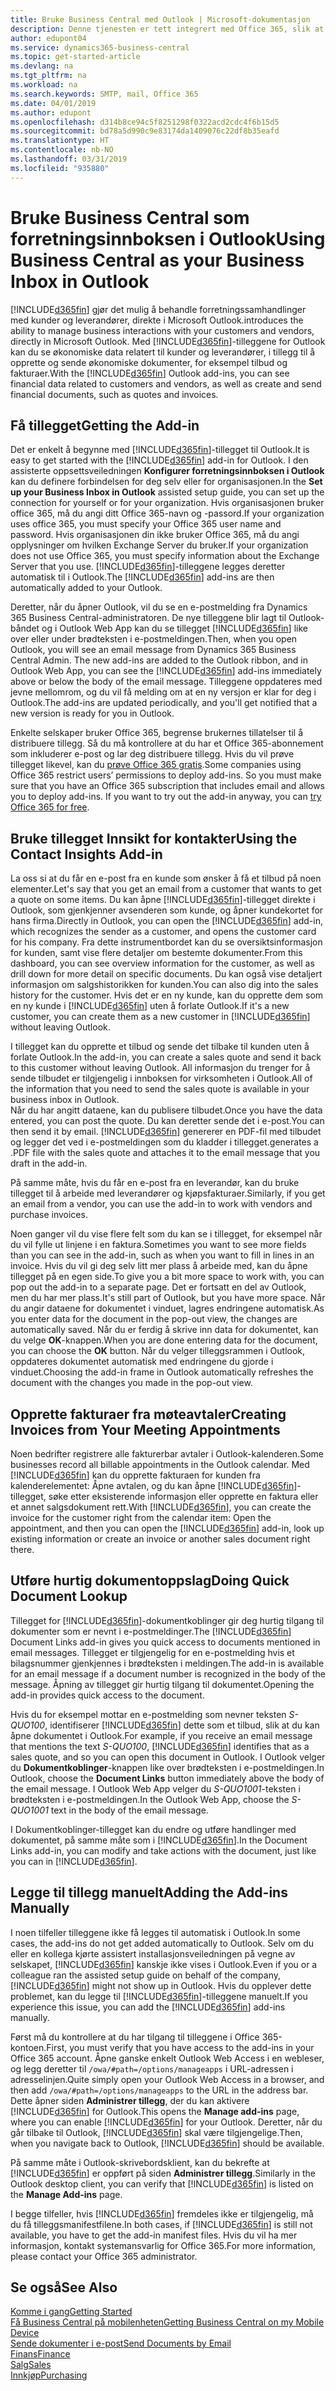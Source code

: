 ```yaml
---
title: Bruke Business Central med Outlook | Microsoft-dokumentasjon
description: Denne tjenesten er tett integrert med Office 365, slik at du kan behandle alle forretningssamhandlinger og e-postmeldinger med kunder og leverandører direkte i Outlook.
author: edupont04
ms.service: dynamics365-business-central
ms.topic: get-started-article
ms.devlang: na
ms.tgt_pltfrm: na
ms.workload: na
ms.search.keywords: SMTP, mail, Office 365
ms.date: 04/01/2019
ms.author: edupont
ms.openlocfilehash: d314b8ce94c5f8251298f0322acd2cdc4f6b15d5
ms.sourcegitcommit: bd78a5d990c9e83174da1409076c22df8b35eafd
ms.translationtype: HT
ms.contentlocale: nb-NO
ms.lasthandoff: 03/31/2019
ms.locfileid: "935880"
---
```

# <a name="using-business-central-as-your-business-inbox-in-outlook"></a><span data-ttu-id="68f7a-103">Bruke Business Central som forretningsinnboksen i Outlook</span><span class="sxs-lookup"><span data-stu-id="68f7a-103">Using Business Central as your Business Inbox in Outlook</span></span>
[!INCLUDE[d365fin](includes/d365fin_md.md)] <span data-ttu-id="68f7a-104">gjør det mulig å behandle forretningssamhandlinger med kunder og leverandører, direkte i Microsoft Outlook.</span><span class="sxs-lookup"><span data-stu-id="68f7a-104">introduces the ability to manage business interactions with your customers and vendors, directly in Microsoft Outlook.</span></span> <span data-ttu-id="68f7a-105">Med [!INCLUDE[d365fin](includes/d365fin_md.md)]-tilleggene for Outlook kan du se økonomiske data relatert til kunder og leverandører, i tillegg til å opprette og sende økonomiske dokumenter, for eksempel tilbud og fakturaer.</span><span class="sxs-lookup"><span data-stu-id="68f7a-105">With the [!INCLUDE[d365fin](includes/d365fin_md.md)] Outlook add-ins, you can see financial data related to customers and vendors, as well as create and send financial documents, such as quotes and invoices.</span></span>  

## <a name="getting-the-add-in"></a><span data-ttu-id="68f7a-106">Få tillegget</span><span class="sxs-lookup"><span data-stu-id="68f7a-106">Getting the Add-in</span></span>
<span data-ttu-id="68f7a-107">Det er enkelt å begynne med [!INCLUDE[d365fin](includes/d365fin_md.md)]-tillegget til Outlook.</span><span class="sxs-lookup"><span data-stu-id="68f7a-107">It is easy to get started with the [!INCLUDE[d365fin](includes/d365fin_md.md)] add-in for Outlook.</span></span> <span data-ttu-id="68f7a-108">I den assisterte oppsettsveiledningen **Konfigurer forretningsinnboksen i Outlook** kan du definere forbindelsen for deg selv eller for organisasjonen.</span><span class="sxs-lookup"><span data-stu-id="68f7a-108">In the **Set up your Business Inbox in Outlook** assisted setup guide, you can set up the connection for yourself or for your organization.</span></span> <span data-ttu-id="68f7a-109">Hvis organisasjonen bruker office 365, må du angi ditt Office 365-navn og -passord.</span><span class="sxs-lookup"><span data-stu-id="68f7a-109">If your organization uses office 365, you must specify your Office 365 user name and password.</span></span> <span data-ttu-id="68f7a-110">Hvis organisasjonen din ikke bruker Office 365, må du angi opplysninger om hvilken Exchange Server du bruker.</span><span class="sxs-lookup"><span data-stu-id="68f7a-110">If your organization does not use Office 365, you must specify information about the Exchange Server that you use.</span></span> <span data-ttu-id="68f7a-111">[!INCLUDE[d365fin](includes/d365fin_md.md)]-tilleggene legges deretter automatisk til i Outlook.</span><span class="sxs-lookup"><span data-stu-id="68f7a-111">The [!INCLUDE[d365fin](includes/d365fin_md.md)] add-ins are then automatically added to your Outlook.</span></span>  

<span data-ttu-id="68f7a-112">Deretter, når du åpner Outlook, vil du se en e-postmelding fra Dynamics 365 Business Central-administratoren. De nye tilleggene blir lagt til Outlook-båndet og i Outlook Web App kan du se tillegget [!INCLUDE[d365fin](includes/d365fin_md.md)] like over eller under brødteksten i e-postmeldingen.</span><span class="sxs-lookup"><span data-stu-id="68f7a-112">Then, when you open Outlook, you will see an email message from Dynamics 365 Business Central Admin. The new add-ins are added to the Outlook ribbon, and in Outlook Web App, you can see the [!INCLUDE[d365fin](includes/d365fin_md.md)] add-ins immediately above or below the body of the email message.</span></span> <span data-ttu-id="68f7a-113">Tilleggene oppdateres med jevne mellomrom, og du vil få melding om at en ny versjon er klar for deg i Outlook.</span><span class="sxs-lookup"><span data-stu-id="68f7a-113">The add-ins are updated periodically, and you'll get notified that a new version is ready for you in Outlook.</span></span>  

<span data-ttu-id="68f7a-114">Enkelte selskaper bruker Office 365, begrense brukernes tillatelser til å distribuere tillegg. Så du må kontrollere at du har et Office 365-abonnement som inkluderer e-post og lar deg distribuere tillegg. Hvis du vil prøve tillegget likevel, kan du [prøve Office 365 gratis](https://products.office.com/try).</span><span class="sxs-lookup"><span data-stu-id="68f7a-114">Some companies using Office 365 restrict users’ permissions to deploy add-ins. So you must make sure that you have an Office 365 subscription that includes email and allows you to deploy add-ins. If you want to try out the add-in anyway, you can [try Office 365 for free](https://products.office.com/try).</span></span>  

## <a name="using-the-contact-insights-add-in"></a><span data-ttu-id="68f7a-115">Bruke tillegget Innsikt for kontakter</span><span class="sxs-lookup"><span data-stu-id="68f7a-115">Using the Contact Insights Add-in</span></span>
<span data-ttu-id="68f7a-116">La oss si at du får en e-post fra en kunde som ønsker å få et tilbud på noen elementer.</span><span class="sxs-lookup"><span data-stu-id="68f7a-116">Let's say that you get an email from a customer that wants to get a quote on some items.</span></span> <span data-ttu-id="68f7a-117">Du kan åpne [!INCLUDE[d365fin](includes/d365fin_md.md)]-tillegget direkte i Outlook, som gjenkjenner avsenderen som kunde, og åpner kundekortet for hans firma.</span><span class="sxs-lookup"><span data-stu-id="68f7a-117">Directly in Outlook, you can open the [!INCLUDE[d365fin](includes/d365fin_md.md)] add-in, which recognizes the sender as a customer, and opens the customer card for his company.</span></span> <span data-ttu-id="68f7a-118">Fra dette instrumentbordet kan du se oversiktsinformasjon for kunden, samt vise flere detaljer om bestemte dokumenter.</span><span class="sxs-lookup"><span data-stu-id="68f7a-118">From this dashboard, you can see overview information for the customer, as well as drill down for more detail on specific documents.</span></span> <span data-ttu-id="68f7a-119">Du kan også vise detaljert informasjon om salgshistorikken for kunden.</span><span class="sxs-lookup"><span data-stu-id="68f7a-119">You can also dig into the sales history for the customer.</span></span> <span data-ttu-id="68f7a-120">Hvis det er en ny kunde, kan du opprette dem som en ny kunde i [!INCLUDE[d365fin](includes/d365fin_md.md)] uten å forlate Outlook.</span><span class="sxs-lookup"><span data-stu-id="68f7a-120">If it's a new customer, you can create them as a new customer in [!INCLUDE[d365fin](includes/d365fin_md.md)] without leaving Outlook.</span></span>  

<span data-ttu-id="68f7a-121">I tillegget kan du opprette et tilbud og sende det tilbake til kunden uten å forlate Outlook.</span><span class="sxs-lookup"><span data-stu-id="68f7a-121">In the add-in, you can create a sales quote and send it back to this customer without leaving Outlook.</span></span> <span data-ttu-id="68f7a-122">All informasjon du trenger for å sende tilbudet er tilgjengelig i innboksen for virksomheten i Outlook.</span><span class="sxs-lookup"><span data-stu-id="68f7a-122">All of the information that you need to send the sales quote is available in your business inbox in Outlook.</span></span>  
<span data-ttu-id="68f7a-123">Når du har angitt dataene, kan du publisere tilbudet.</span><span class="sxs-lookup"><span data-stu-id="68f7a-123">Once you have the data entered, you can post the quote.</span></span> <span data-ttu-id="68f7a-124">Du kan deretter sende det i e-post.</span><span class="sxs-lookup"><span data-stu-id="68f7a-124">You can then send it by email.</span></span> [!INCLUDE[d365fin](includes/d365fin_md.md)] <span data-ttu-id="68f7a-125">genererer en PDF-fil med tilbudet og legger det ved i e-postmeldingen som du kladder i tillegget.</span><span class="sxs-lookup"><span data-stu-id="68f7a-125">generates a .PDF file with the sales quote and attaches it to the email message that you draft in the add-in.</span></span>  

<span data-ttu-id="68f7a-126">På samme måte, hvis du får en e-post fra en leverandør, kan du bruke tillegget til å arbeide med leverandører og kjøpsfakturaer.</span><span class="sxs-lookup"><span data-stu-id="68f7a-126">Similarly, if you get an email from a vendor, you can use the add-in to work with vendors and purchase invoices.</span></span>  

<span data-ttu-id="68f7a-127">Noen ganger vil du vise flere felt som du kan se i tillegget, for eksempel når du vil fylle ut linjene i en faktura.</span><span class="sxs-lookup"><span data-stu-id="68f7a-127">Sometimes you want to see more fields than you can see in the add-in, such as when you want to fill in lines in an invoice.</span></span> <span data-ttu-id="68f7a-128">Hvis du vil gi deg selv litt mer plass å arbeide med, kan du åpne tillegget på en egen side.</span><span class="sxs-lookup"><span data-stu-id="68f7a-128">To give you a bit more space to work with, you can pop out the add-in to a separate page.</span></span> <span data-ttu-id="68f7a-129">Det er fortsatt en del av Outlook, men du har mer plass.</span><span class="sxs-lookup"><span data-stu-id="68f7a-129">It's still part of Outlook, but you have more space.</span></span> <span data-ttu-id="68f7a-130">Når du angir dataene for dokumentet i vinduet, lagres endringene automatisk.</span><span class="sxs-lookup"><span data-stu-id="68f7a-130">As you enter data for the document in the pop-out view, the changes are automatically saved.</span></span> <span data-ttu-id="68f7a-131">Når du er ferdig å skrive inn data for dokumentet, kan du velge **OK**-knappen.</span><span class="sxs-lookup"><span data-stu-id="68f7a-131">When you are done entering data for the document, you can choose the **OK** button.</span></span> <span data-ttu-id="68f7a-132">Når du velger tilleggsrammen i Outlook, oppdateres dokumentet automatisk med endringene du gjorde i vinduet.</span><span class="sxs-lookup"><span data-stu-id="68f7a-132">Choosing the add-in frame in Outlook automatically refreshes the document with the changes you made in the pop-out view.</span></span>  

## <a name="creating-invoices-from-your-meeting-appointments"></a><span data-ttu-id="68f7a-133">Opprette fakturaer fra møteavtaler</span><span class="sxs-lookup"><span data-stu-id="68f7a-133">Creating Invoices from Your Meeting Appointments</span></span>
<span data-ttu-id="68f7a-134">Noen bedrifter registrere alle fakturerbar avtaler i Outlook-kalenderen.</span><span class="sxs-lookup"><span data-stu-id="68f7a-134">Some businesses record all billable appointments in the Outlook calendar.</span></span> <span data-ttu-id="68f7a-135">Med [!INCLUDE[d365fin](includes/d365fin_md.md)] kan du opprette fakturaen for kunden fra kalenderelementet: Åpne avtalen, og du kan åpne [!INCLUDE[d365fin](includes/d365fin_md.md)]-tillegget, søke etter eksisterende informasjon eller opprette en faktura eller et annet salgsdokument rett.</span><span class="sxs-lookup"><span data-stu-id="68f7a-135">With [!INCLUDE[d365fin](includes/d365fin_md.md)], you can create the invoice for the customer right from the calendar item: Open the appointment, and then you can open the [!INCLUDE[d365fin](includes/d365fin_md.md)] add-in, look up existing information or create an invoice or another sales document right there.</span></span>  

## <a name="doing-quick-document-lookup"></a><span data-ttu-id="68f7a-136">Utføre hurtig dokumentoppslag</span><span class="sxs-lookup"><span data-stu-id="68f7a-136">Doing Quick Document Lookup</span></span>
<span data-ttu-id="68f7a-137">Tillegget for [!INCLUDE[d365fin](includes/d365fin_md.md)]-dokumentkoblinger gir deg hurtig tilgang til dokumenter som er nevnt i e-postmeldinger.</span><span class="sxs-lookup"><span data-stu-id="68f7a-137">The [!INCLUDE[d365fin](includes/d365fin_md.md)] Document Links add-in gives you quick access to documents mentioned in email messages.</span></span> <span data-ttu-id="68f7a-138">Tillegget er tilgjengelig for en e-postmelding hvis et bilagsnummer gjenkjennes i brødteksten i meldingen.</span><span class="sxs-lookup"><span data-stu-id="68f7a-138">The add-in is available for an email message if a document number is recognized in the body of the message.</span></span> <span data-ttu-id="68f7a-139">Åpning av tillegget gir hurtig tilgang til dokumentet.</span><span class="sxs-lookup"><span data-stu-id="68f7a-139">Opening the add-in provides quick access to the document.</span></span>  

<span data-ttu-id="68f7a-140">Hvis du for eksempel mottar en e-postmelding som nevner teksten *S-QUO100*, identifiserer [!INCLUDE[d365fin](includes/d365fin_md.md)] dette som et tilbud, slik at du kan åpne dokumentet i Outlook.</span><span class="sxs-lookup"><span data-stu-id="68f7a-140">For example, if you receive an email message that mentions the text *S-QUO100*, [!INCLUDE[d365fin](includes/d365fin_md.md)] identifies that as a sales quote, and so you can open this document in Outlook.</span></span> <span data-ttu-id="68f7a-141">I Outlook velger du **Dokumentkoblinger**-knappen like over brødteksten i e-postmeldingen.</span><span class="sxs-lookup"><span data-stu-id="68f7a-141">In Outlook, choose the **Document Links** button immediately above the body of the email message.</span></span> <span data-ttu-id="68f7a-142">I Outlook Web App velger du *S-QUO1001*-teksten i brødteksten i e-postmeldingen.</span><span class="sxs-lookup"><span data-stu-id="68f7a-142">In the Outlook Web App, choose the *S-QUO1001* text in the body of the email message.</span></span>  

<span data-ttu-id="68f7a-143">I Dokumentkoblinger-tillegget kan du endre og utføre handlinger med dokumentet, på samme måte som i [!INCLUDE[d365fin](includes/d365fin_md.md)].</span><span class="sxs-lookup"><span data-stu-id="68f7a-143">In the Document Links add-in, you can modify and take actions with the document, just like you can in [!INCLUDE[d365fin](includes/d365fin_md.md)].</span></span>

## <a name="adding-the-add-ins-manually"></a><span data-ttu-id="68f7a-144">Legge til tillegg manuelt</span><span class="sxs-lookup"><span data-stu-id="68f7a-144">Adding the Add-ins Manually</span></span>
<span data-ttu-id="68f7a-145">I noen tilfeller tilleggene ikke få legges til automatisk i Outlook.</span><span class="sxs-lookup"><span data-stu-id="68f7a-145">In some cases, the add-ins do not get added automatically to Outlook.</span></span> <span data-ttu-id="68f7a-146">Selv om du eller en kollega kjørte assistert installasjonsveiledningen på vegne av selskapet, [!INCLUDE[d365fin](includes/d365fin_md.md)] kanskje ikke vises i Outlook.</span><span class="sxs-lookup"><span data-stu-id="68f7a-146">Even if you or a colleague ran the assisted setup guide on behalf of the company, [!INCLUDE[d365fin](includes/d365fin_md.md)] might not show up in Outlook.</span></span> <span data-ttu-id="68f7a-147">Hvis du opplever dette problemet, kan du legge til [!INCLUDE[d365fin](includes/d365fin_md.md)]-tilleggene manuelt.</span><span class="sxs-lookup"><span data-stu-id="68f7a-147">If you experience this issue, you can add the [!INCLUDE[d365fin](includes/d365fin_md.md)] add-ins manually.</span></span>  

<span data-ttu-id="68f7a-148">Først må du kontrollere at du har tilgang til tilleggene i Office 365-kontoen.</span><span class="sxs-lookup"><span data-stu-id="68f7a-148">First, you must verify that you have access to the add-ins in your Office 365 account.</span></span> <span data-ttu-id="68f7a-149">Åpne ganske enkelt Outlook Web Access i en webleser, og legg deretter til `/owa/#path=/options/manageapps` i URL-adressen i adresselinjen.</span><span class="sxs-lookup"><span data-stu-id="68f7a-149">Quite simply open your Outlook Web Access in a browser, and then add `/owa/#path=/options/manageapps` to the URL in the address bar.</span></span> <span data-ttu-id="68f7a-150">Dette åpner siden **Administrer tillegg**, der du kan aktivere [!INCLUDE[d365fin](includes/d365fin_md.md)] for Outlook.</span><span class="sxs-lookup"><span data-stu-id="68f7a-150">This opens the **Manage add-ins** page, where you can enable [!INCLUDE[d365fin](includes/d365fin_md.md)] for your Outlook.</span></span> <span data-ttu-id="68f7a-151">Deretter, når du går tilbake til Outlook, [!INCLUDE[d365fin](includes/d365fin_md.md)] skal være tilgjengelige.</span><span class="sxs-lookup"><span data-stu-id="68f7a-151">Then, when you navigate back to Outlook, [!INCLUDE[d365fin](includes/d365fin_md.md)] should be available.</span></span>  

<span data-ttu-id="68f7a-152">På samme måte i Outlook-skrivebordsklient, kan du bekrefte at [!INCLUDE[d365fin](includes/d365fin_md.md)] er oppført på siden **Administrer tillegg**.</span><span class="sxs-lookup"><span data-stu-id="68f7a-152">Similarly in the Outlook desktop client, you can verify that [!INCLUDE[d365fin](includes/d365fin_md.md)] is listed on the **Manage Add-ins** page.</span></span>  

<span data-ttu-id="68f7a-153">I begge tilfeller, hvis [!INCLUDE[d365fin](includes/d365fin_md.md)] fremdeles ikke er tilgjengelig, må du få tilleggsmanifestfilene.</span><span class="sxs-lookup"><span data-stu-id="68f7a-153">In both cases, if [!INCLUDE[d365fin](includes/d365fin_md.md)] is still not available, you have to get the add-in manifest files.</span></span> <span data-ttu-id="68f7a-154">Hvis du vil ha mer informasjon, kontakt systemansvarlig for Office 365.</span><span class="sxs-lookup"><span data-stu-id="68f7a-154">For more information, please contact your Office 365 administrator.</span></span>

## <a name="see-also"></a><span data-ttu-id="68f7a-155">Se også</span><span class="sxs-lookup"><span data-stu-id="68f7a-155">See Also</span></span>

[<span data-ttu-id="68f7a-156">Komme i gang</span><span class="sxs-lookup"><span data-stu-id="68f7a-156">Getting Started</span></span>](product-get-started.md)  
[<span data-ttu-id="68f7a-157">Få Business Central på mobilenheten</span><span class="sxs-lookup"><span data-stu-id="68f7a-157">Getting Business Central on my Mobile Device</span></span>](install-mobile-app.md)  
[<span data-ttu-id="68f7a-158">Sende dokumenter i e-post</span><span class="sxs-lookup"><span data-stu-id="68f7a-158">Send Documents by Email</span></span>](ui-how-send-documents-email.md)  
[<span data-ttu-id="68f7a-159">Finans</span><span class="sxs-lookup"><span data-stu-id="68f7a-159">Finance</span></span>](finance.md)  
[<span data-ttu-id="68f7a-160">Salg</span><span class="sxs-lookup"><span data-stu-id="68f7a-160">Sales</span></span>](sales-manage-sales.md)  
[<span data-ttu-id="68f7a-161">Innkjøp</span><span class="sxs-lookup"><span data-stu-id="68f7a-161">Purchasing</span></span>](purchasing-manage-purchasing.md)  
